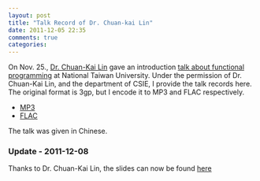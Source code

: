 ```yaml
---
layout: post
title: "Talk Record of Dr. Chuan-kai Lin"
date: 2011-12-05 22:35
comments: true
categories: 
---
```


On Nov. 25., [Dr. Chuan-Kai Lin](https://sites.google.com/site/chklin/home) gave an introduction [talk about functional programming](http://w.csie.org/app/news.php?Sn=3843) at National Taiwan University. 
Under the permission of Dr. Chuan-Kai Lin, and the department of CSIE, 
I provide the talk records here.
The original format is 3gp, but I encode it to MP3 and FLAC respectively.

* [MP3](https://www.asuswebstorage.com/navigate/s?u=innLp_)
* [FLAC](https://www.asuswebstorage.com/navigate/s?u=innet_)

The talk was given in Chinese.

### Update - 2011-12-08
Thanks to Dr. Chuan-Kai Lin, the slides can now be found [here](https://sites.google.com/site/chklin/talks/types-csie11-slides.pdf?attredirects=0)
